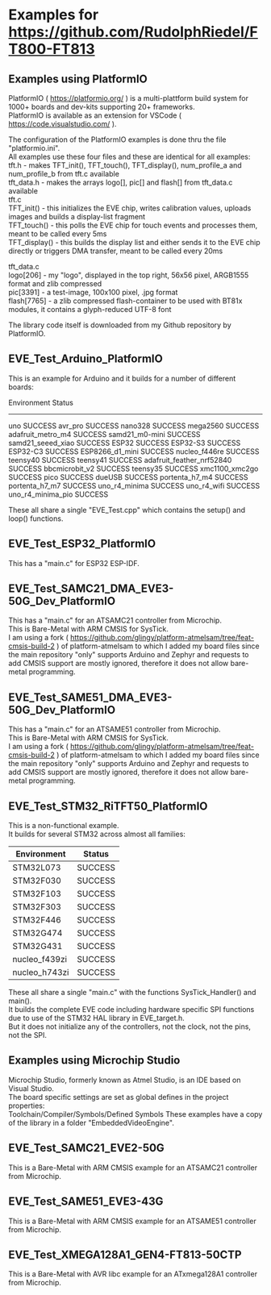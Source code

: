 # Examples for https://github.com/RudolphRiedel/FT800-FT813


## Examples using PlatformIO

PlatformIO ( https://platformio.org/ ) is a multi-plattform build system for 1000+ boards and dev-kits supporting 20+ frameworks.  
PlatformIO is available as an extension for VSCode ( https://code.visualstudio.com/ ).

The configuration of the PlatformIO examples is done thru the file "platformio.ini".  
All examples use these four files and these are identical for all examples:  
tft.h - makes TFT_init(), TFT_touch(), TFT_display(), num_profile_a and num_profile_b from tft.c available  
tft_data.h - makes the arrays logo[], pic[] and flash[] from tft_data.c available  
tft.c  
TFT_init() - this initializes the EVE chip, writes calibration values, uploads images and builds a display-list fragment  
TFT_touch() - this polls the EVE chip for touch events and processes them, meant to be called every 5ms  
TFT_display() - this builds the display list and either sends it to the EVE chip directly or triggers DMA transfer, meant to be called every 20ms  

tft_data.c  
logo[206] - my "logo", displayed in the top right, 56x56 pixel, ARGB1555 format and zlib compressed  
pic[3391] - a test-image, 100x100 pixel, .jpg format  
flash[7765] - a zlib compressed flash-container to be used with BT81x modules, it contains a glyph-reduced UTF-8 font  

The library code itself is downloaded from my Github repository by PlatformIO.  

## EVE_Test_Arduino_PlatformIO

This is an example for Arduino and it builds for a number of different boards:

Environment                Status
-------------------------  --------
uno                        SUCCESS
avr_pro                    SUCCESS
nano328                    SUCCESS
mega2560                   SUCCESS
adafruit_metro_m4          SUCCESS
samd21_m0-mini             SUCCESS
samd21_seeed_xiao          SUCCESS
ESP32                      SUCCESS
ESP32-S3                   SUCCESS
ESP32-C3                   SUCCESS
ESP8266_d1_mini            SUCCESS
nucleo_f446re              SUCCESS
teensy40                   SUCCESS
teensy41                   SUCCESS
adafruit_feather_nrf52840  SUCCESS
bbcmicrobit_v2             SUCCESS
teensy35                   SUCCESS
xmc1100_xmc2go             SUCCESS
pico                       SUCCESS
dueUSB                     SUCCESS
portenta_h7_m4             SUCCESS
portenta_h7_m7             SUCCESS
uno_r4_minima              SUCCESS
uno_r4_wifi                SUCCESS
uno_r4_minima_pio          SUCCESS

These all share a single "EVE_Test.cpp" which contains the setup() and loop() functions.

## EVE_Test_ESP32_PlatformIO

This has a "main.c" for ESP32 ESP-IDF.

## EVE_Test_SAMC21_DMA_EVE3-50G_Dev_PlatformIO

This has a "main.c" for an ATSAMC21 controller from Microchip.  
This is Bare-Metal with ARM CMSIS for SysTick.  
I am using a fork ( https://github.com/glingy/platform-atmelsam/tree/feat-cmsis-build-2 ) of platform-atmelsam to which I added my board files since the main repository "only" supports Arduino and Zephyr and requests to add CMSIS support are mostly ignored, therefore it does not allow bare-metal programming. 

## EVE_Test_SAME51_DMA_EVE3-50G_Dev_PlatformIO

This has a "main.c" for an ATSAME51 controller from Microchip.  
This is Bare-Metal with ARM CMSIS for SysTick.  
I am using a fork ( https://github.com/glingy/platform-atmelsam/tree/feat-cmsis-build-2 ) of platform-atmelsam to which I added my board files since the main repository "only" supports Arduino and Zephyr and requests to add CMSIS support are mostly ignored, therefore it does not allow bare-metal programming. 

## EVE_Test_STM32_RiTFT50_PlatformIO

This is a non-functional example.  
It builds for several STM32 across almost all families:  

|Environment|Status|
|---|---|
|STM32L073|SUCCESS|
|STM32F030|SUCCESS|
|STM32F103|SUCCESS|
|STM32F303|SUCCESS|
|STM32F446|SUCCESS|
|STM32G474|SUCCESS|
|STM32G431|SUCCESS|
|nucleo_f439zi|SUCCESS|
|nucleo_h743zi|SUCCESS|

These all share a single "main.c" with the functions SysTick_Handler() and main().  
It builds the complete EVE code including hardware specific SPI functions due to use
of the STM32 HAL library in EVE_target.h.  
But it does not initialize any of the controllers, not the clock, not the pins, not the SPI.


## Examples using Microchip Studio

Microchip Studio, formerly known as Atmel Studio, is an IDE based on Visual Studio.  
The board specific settings are set as global defines in the project properties:  
Toolchain/Compiler/Symbols/Defined Symbols
These examples have a copy of the library in a folder "EmbeddedVideoEngine".

## EVE_Test_SAMC21_EVE2-50G

This is a Bare-Metal with ARM CMSIS example for an ATSAMC21 controller from Microchip.

## EVE_Test_SAME51_EVE3-43G

This is a Bare-Metal with ARM CMSIS example for an ATSAME51 controller from Microchip.

## EVE_Test_XMEGA128A1_GEN4-FT813-50CTP

This is a Bare-Metal with AVR libc example for an ATxmega128A1 controller from Microchip.

